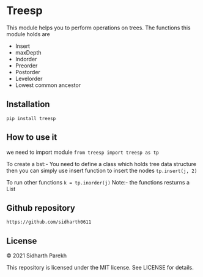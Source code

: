 # Treesp
This module helps you to perform operations on trees. The functions this module holds are 
- Insert
- maxDepth
- Indorder
- Preorder
- Postorder
- Levelorder
- Lowest common ancestor

## Installation
``` pip install treesp ```

## How to use it
we need to import module
``` from treesp import treesp as tp ```

To create a bst:-
You need to define a class which holds tree data structure
then you can simply use insert function to insert the nodes
``` tp.insert(j, 2) ```

To run other functions
``` k = tp.inorder(j) ```
Note:- the functions resturns a List

## Github repository
 ``` https://github.com/sidharth0611 ```

## License
© 2021 Sidharth Parekh

This repository is licensed under the MIT license. See LICENSE for details.
